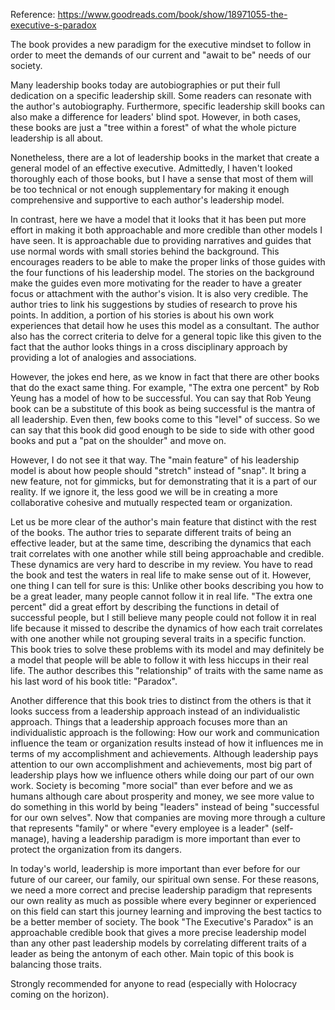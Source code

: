 Reference: https://www.goodreads.com/book/show/18971055-the-executive-s-paradox

The book provides a new paradigm for the executive mindset to follow in order to meet the demands of our current and "await to be" needs of our society.

Many leadership books today are autobiographies or put their full dedication on a specific leadership skill. Some readers can resonate with the author's autobiography. Furthermore, specific leadership skill books can also make a difference for leaders' blind spot. However, in both cases, these books are just a "tree within a forest" of what the whole picture leadership is all about.

Nonetheless, there are a lot of leadership books in the market that create a general model of an effective executive. Admittedly, I haven't looked thoroughly each of those books, but I have a sense that most of them will be too technical or not enough supplementary for making it enough comprehensive and supportive to each author's leadership model.

In contrast, here we have a model that it looks that it has been put more effort in making it both approachable and more credible than other models I have seen. It is approachable due to providing narratives and guides that use normal words with small stories behind the background. This encourages readers to be able to make the proper links of those guides with the four functions of his leadership model. The stories on the background make the guides even more motivating for the reader to have a greater focus or attachment with the author's vision. It is also very credible. The author tries to link his suggestions by studies of research to prove his points. In addition, a portion of his stories is about his own work experiences that detail how he uses this model as a consultant. The author also has the correct criteria to delve for a general topic like this given to the fact that the author looks things in a cross disciplinary approach by providing a lot of analogies and associations.

However, the jokes end here, as we know in fact that there are other books that do the exact same thing. For example, "The extra one percent" by Rob Yeung has a model of how to be successful. You can say that Rob Yeung book can be a substitute of this book as being successful is the mantra of all leadership. Even then, few books come to this "level" of success. So we can say that this book did good enough to be side to side with other good books and put a "pat on the shoulder" and move on.

However, I do not see it that way. The "main feature" of his leadership model is about how people should "stretch" instead of "snap". It bring a new feature, not for gimmicks, but for demonstrating that it is a part of our reality. If we ignore it, the less good we will be in creating a more collaborative cohesive and mutually respected team or organization.

Let us be more clear of the author's main feature that distinct with the rest of the books. The author tries to separate different traits of being an effective leader, but at the same time, describing the dynamics that each trait correlates with one another while still being approachable and credible. These dynamics are very hard to describe in my review. You have to read the book and test the waters in real life to make sense out of it. However, one thing I can tell for sure is this: Unlike other books describing you how to be a great leader, many people cannot follow it in real life. "The extra one percent" did a great effort by describing the functions in detail of successful people, but I still believe many people could not follow it in real life because it missed to describe the dynamics of how each trait correlates with one another while not grouping several traits in a specific function. This book tries to solve these problems with its model and may definitely be a model that people will be able to follow it with less hiccups in their real life. The author describes this "relationship" of traits with the same name as his last word of his book title: "Paradox".

Another difference that this book tries to distinct from the others is that it looks success from a leadership approach instead of an individualistic approach. Things that a leadership approach focuses more than an individualistic approach is the following: How our work and communication influence the team or organization results instead of how it influences me in terms of my accomplishment and achievements. Although leadership pays attention to our own accomplishment and achievements, most big part of leadership plays how we influence others while doing our part of our own work. Society is becoming "more social" than ever before and we as humans although care about prosperity and money, we see more value to do something in this world by being "leaders" instead of being "successful for our own selves". Now that companies are moving more through a culture that represents "family" or where "every employee is a leader" (self-manage), having a leadership paradigm is more important than ever to protect the organization from its dangers.

In today's world, leadership is more important than ever before for our future of our career, our family, our spiritual own sense. For these reasons, we need a more correct and precise leadership paradigm that represents our own reality as much as possible where every beginner or experienced on this field can start this journey learning and improving the best tactics to be a better member of society. The book "The Executive's Paradox" is an approachable credible book that gives a more precise leadership model than any other past leadership models by correlating different traits of a leader as being the antonym of each other. Main topic of this book is balancing those traits.

Strongly recommended for anyone to read (especially with Holocracy coming on the horizon).
